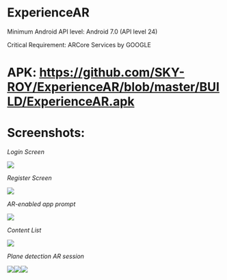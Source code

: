# ExperienceAR
Minimum Android API level: Android 7.0 (API level 24)

Critical Requirement: ARCore Services by GOOGLE

# APK: https://github.com/SKY-ROY/ExperienceAR/blob/master/BUILD/ExperienceAR.apk

# Screenshots:
*Login Screen*

<img src="Builds/Screenshots/1.jpg">

*Register Screen*

<img src="Builds/Screenshots/2.jpg">

*AR-enabled app prompt*

<img src="Builds/Screenshots/3.jpg">

*Content List*

<img src="Builds/Screenshots/4.jpg">

*Plane detection AR session*

<img src="Builds/Screenshots/5.jpg"><img src="Builds/Screenshots/6.jpg"><img src="Builds/Screenshots/7.jpg"> 
